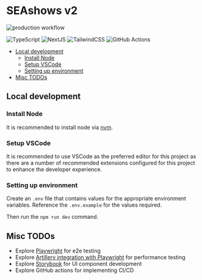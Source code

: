 <!-- omit in toc -->
# SEAshows v2

![production workflow](https://github.com/cangkevin/seashows-v2/actions/workflows/production.yml/badge.svg?branch=main)

![TypeScript](https://img.shields.io/badge/typescript-%23007ACC.svg?style=for-the-badge&logo=typescript&logoColor=white)
![NextJS](https://img.shields.io/badge/Next-black?style=for-the-badge&logo=next.js&logoColor=white)
![TailwindCSS](https://img.shields.io/badge/tailwindcss-%2338B2AC.svg?style=for-the-badge&logo=tailwind-css&logoColor=white)
![GitHub Actions](https://img.shields.io/badge/github%20actions-%232671E5.svg?style=for-the-badge&logo=githubactions&logoColor=white)

- [Local development](#local-development)
  - [Install Node](#install-node)
  - [Setup VSCode](#setup-vscode)
  - [Setting up environment](#setting-up-environment)
- [Misc TODOs](#misc-todos)

## Local development

### Install Node

It is recommended to install node via [nvm](https://github.com/nvm-sh/nvm).

### Setup VSCode

It is recommended to use VSCode as the preferred editor for this project as there are a number of recommended extensions configured for this project to enhance the developer experience.

### Setting up environment

Create an `.env` file that contains values for the appropriate environment variables. Reference the `.env.example` for the values required.

Then run the `npm run dev` command.

## Misc TODOs

- Explore [Playwright](https://playwright.dev/) for e2e testing
- Explore [Artillery integration with Playwright](https://www.artillery.io/docs/reference/engines/playwright) for performance testing
- Explore [Storybook](https://storybook.js.org/)
 for UI component development
- Explore GitHub actions
 for implementing CI/CD
